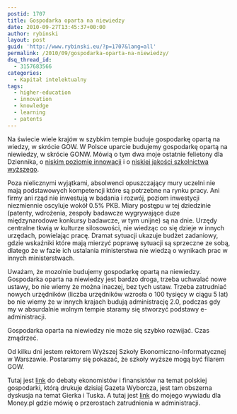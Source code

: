 ```yaml
---
postid: 1707
title: Gospodarka oparta na niewiedzy
date: 2010-09-27T13:45:37+00:00
author: rybinski
layout: post
guid: 'http://www.rybinski.eu/?p=1707&lang=all'
permalink: /2010/09/gospodarka-oparta-na-niewiedzy/
dsq_thread_id:
  - 3157683566
categories:
  - Kapitał intelektualny
tags:
  - higher-education
  - innovation
  - knowledge
  - learning
  - patents
---
```

Na świecie wiele krajów w szybkim tempie buduje gospodarkę opartą na wiedzy, w skrócie GOW. W Polsce uparcie budujemy gospodarkę opartą na niewiedzy, w skrócie GONW. Mówią o tym dwa moje ostatnie felietony dla Dziennika, o [niskim poziomie innowacji](http://forsal.pl/artykuly/452523,rybinski_asfaltowa_pustynia_innowacji.html) i o [niskiej jakości szkolnictwa wyższego](http://nauka.dziennik.pl/edukacja/artykuly/303209,polskie-uczelnie-czas-na-zmiany.html).

Poza nielicznymi wyjątkami, absolwenci opuszczający mury uczelni nie mają podstawowych kompetencji które są potrzebne na rynku pracy. Ani firmy ani rząd nie inwestują w badania i rozwój, poziom inwestycji niezmiennie oscyluje wokół 0.5% PKB. Miary postępu w tej dziedzinie (patenty, wdrożenia, zespoły badawcze wygrywające duze międzynarodowe konkursy badawcze, w tym unijne) są na dnie. Urzędy centralne tkwią w kulturze silosowości, nie wiedząc co się dzieje w innych urzędach, powielając pracę. Dramat sytuacji ukazuje budżet zadaniowy, gdzie wskaźniki które mają mierzyć poprawę sytuacji są sprzeczne ze sobą, dlatego że w fazie ich ustalania ministerstwa nie wiedzą o wynikach prac w innych ministerstwach.

Uważam, że mozolnie budujemy gospodarkę opartą na niewiedzy. Gospodarka oparta na niewiedzy jest bardzo droga, trzeba uchwalać nowe ustawy, bo nie wiemy że można inaczej, bez tych ustaw. Trzeba zatrudniać nowych urzędników (liczba urzędników wzrosła o 100 tysięcy w ciągu 5 lat) bo nie wiemy że w innych krajach budują administrację 2.0, podczas gdy my w absurdalnie wolnym tempie staramy się stworzyć podstawy e-administracji.

Gospodarka oparta na niewiedzy nie może się szybko rozwijać. Czas zmądrzeć.

Od kilku dni jestem rektorem Wyższej Szkoły Ekonomiczno-Informatycznej w Warszawie. Postaramy się pokazać, że szkoły wyższe mogą być filarem GOW.

Tutaj jest [link](http://wyborcza.pl/1,75248,8428103,Piatka_na_kryzys__Rzadza_pozytywisci__przydalby_sie.html) do debaty ekonomistów i finansistów na temat polskiej gospodarki, którą drukuje dzisiaj Gazeta Wyborcza, jest tam obszerna dyskusja na temat Gierka i Tuska. A tutaj jest [link](http://www.money.pl/archiwum/mikrofon/artykul/rybinski;mamy;o;sto;tysiecy;urzednikow;za;duzo,255,0,682751.html) do mojego wywiadu dla Money.pl gdzie mówię o przerostach zatrudnienia w administracji.
